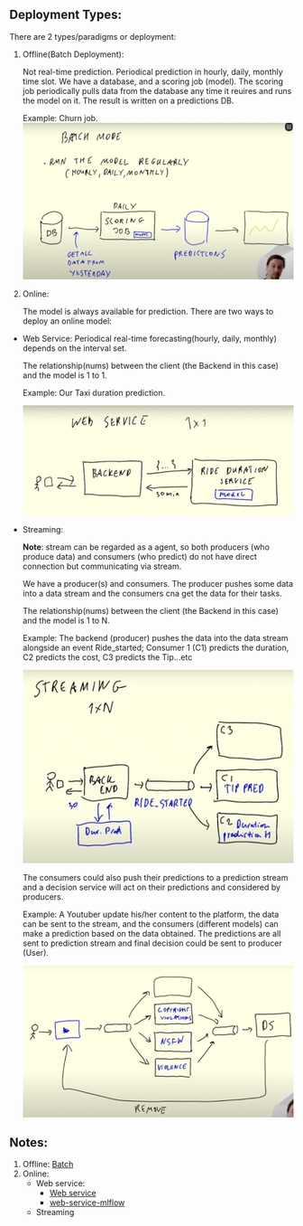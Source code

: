 ## Deployment Types:
There are 2 types/paradigms or deployment:

1. Offline(Batch Deployment):

    Not real-time prediction. Periodical prediction in hourly, daily, monthly time slot. 
    We have a database, and a scoring job (model).
    The scoring job periodically pulls data from the database any time it reuires and runs the model on it. 
    The result is written on a predictions DB.

    Example: Churn job.
    ![offline.png](images%2Foffline.png)
2. Online:

    The model is always available for prediction. There are two ways to deploy an online model:

  - Web Service:
    Periodical real-time forecasting(hourly, daily, monthly) depends on the interval set.

    The relationship(nums) between the client (the Backend in this case) and the model is 1 to 1.

    Example: Our Taxi duration prediction. 

    ![webservice.png](images%2Fwebservice.png)
  - Streaming:
    
    **Note**: stream can be regarded as a agent, so both producers (who produce data) and consumers (who predict) do not have direct connection but communicating via stream.

    We have a producer(s) and consumers. The producer pushes some data into a data stream and the consumers cna get the data for their tasks. 

    The relationship(nums) between the client (the Backend in this case) and the model is 1 to N.

    Example: The backend (producer) pushes the data into the data stream alongside an event Ride_started; Consumer 1 (C1) predicts the duration, C2 predicts the cost, C3 predicts the Tip...etc

    ![streaming.png](images%2Fstreaming.png)

    The consumers could also push their predictions to a prediction stream and a decision service will act on their predictions and considered by producers.
  
    Example: A Youtuber update his/her content to the platform, the data can be sent to the stream, and the consumers (different models) can make a prediction based on the data obtained. The predictions are all sent to prediction stream and final decision could be sent to producer (User).

    ![mul-stream.png](images%2Fmul-stream.png)

## Notes:
1. Offline: [Batch](https://github.com/Muhongfan/MLops/blob/main/04-deployment/Batch/REAMME.md)
2. Online:
   - Web service: 
     * [Web service](https://github.com/Muhongfan/MLops/blob/main/04-deployment/web-service/README.md)
     * [web-service-mlflow](https://github.com/Muhongfan/MLops/blob/main/04-deployment/web-service-mlflow/README.md)
   - Streaming
